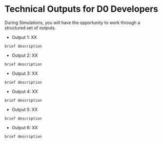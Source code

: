 # Technical Outputs for D0 Developers

During Simulations, you will have the opportunity to work through a structured set of outputs. 

- Output 1: XX
``` 
brief description 
```
- Output 2: XX
``` 
brief description 
```
- Output 3: XX
``` 
brief description 
```
- Output 4: XX
``` 
brief description 
```
- Output 5: XX
``` 
brief description 
```
- Output 6: XX
``` 
brief description 
```
